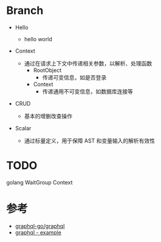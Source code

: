 

# Branch
- Hello
    - hello world

- Context
    - 通过在请求上下文中传递相关参数，以解析、处理函数
        - RootObject
            - 传递可变信息，如是否登录
        - Context
            - 传递通用不可变信息，如数据库连接等

- CRUD
    - 基本的增删改查操作

- Scalar
    - 通过标量定义，用于保障 AST 和变量输入的解析有效性

# TODO
golang
    WaitGroup
    Context


# 参考
- [graphql-go/graphql](https://github.com/graphql-go/graphql)
- [graphql - example](https://github.com/graphql-go/graphql/blob/master/examples)